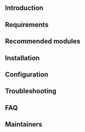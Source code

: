 ## Introduction


## Requirements


## Recommended modules


## Installation


## Configuration


## Troubleshooting


## FAQ


## Maintainers